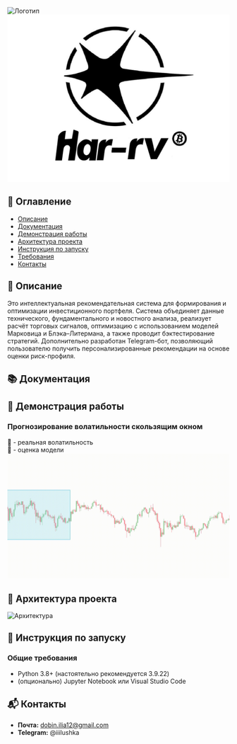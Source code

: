 ![Логотип](https://i.ibb.co/TBVhDjSB/har-rv.jpg)
![Логотип](assets/logo.jpg)
## 📑 Оглавление
- [Описание](#описание)
- [Документация](#документация)
- [Демонстрация работы](#демонстрация-работы)
- [Архитектура проекта](#инструкция-по-запуску)
- [Инструкция по запуску](#инструкция-по-запуску)
- [Требования](#требования)
- [Контакты](#контакты)

## 📝 Описание
Это интеллектуальная рекомендательная система для формирования и оптимизации инвестиционного портфеля. Система объединяет данные технического, фундаментального и новостного анализа, реализует расчёт торговых сигналов, оптимизацию с использованием моделей Марковица и Блэка–Литермана, а также проводит бэктестирование стратегий. Дополнительно разработан Telegram-бот, позволяющий пользователю получить персонализированные рекомендации на основе оценки риск-профиля.

## 📚 Документация


## 🎥 Демонстрация работы
### Прогнозирование волатильности скользящим окном
🔵 - реальная волатильность\
🔮 - оценка модели
![Демонстрация работы скользящей регрессии](rolling_regression.gif)

## 📌 Архитектура проекта
![Архитектура](https://i.ibb.co/pjdSFw4F/harrv.jpg)


## 🚀 Инструкция по запуску

### Общие требования

- Python 3.8+ (настоятельно рекомендуется 3.9.22)
- (опционально) Jupyter Notebook или Visual Studio Code

## 📬 Контакты
- **Почта:** dobin.ilia12@gmail.com
- **Telegram:** @iiilushka
